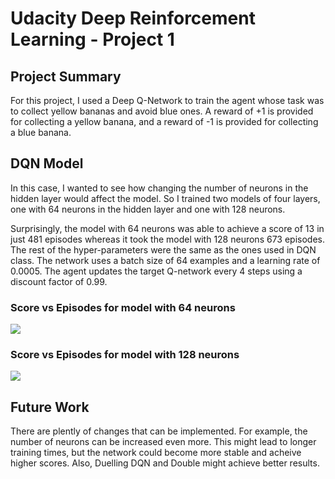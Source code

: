 # Udacity Deep Reinforcement Learning - Project 1

## Project Summary

For this project, I used a Deep Q-Network to train the agent whose task was to collect yellow bananas and avoid blue ones. A reward of +1 is provided for collecting a yellow banana, and a reward of -1 is provided for collecting a blue banana.

## DQN Model

In this case, I wanted to see how changing the number of neurons in the hidden layer would affect the model. So I trained two models of four layers, one with 64 neurons in the hidden layer and one with 128 neurons. 

Surprisingly, the model with 64 neurons was able to achieve a score of 13 in just 481 episodes whereas it took the model with 128 neurons 673 episodes. The rest of the hyper-parameters were the same as the ones used in DQN class. The network uses a batch size of 64 examples and a learning rate of 0.0005. The agent updates the target Q-network every 4 steps using a discount factor of 0.99.

### Score vs Episodes for model with 64 neurons
![]('Score_64'.png)

### Score vs Episodes for model with 128 neurons
![]('Score_128'.png)


## Future Work

There are plently of changes that can be implemented. For example, the number of neurons can be increased even more. This might lead to longer training times, but the network could become more stable and acheive higher scores. Also, Duelling DQN and Double might achieve better results.

